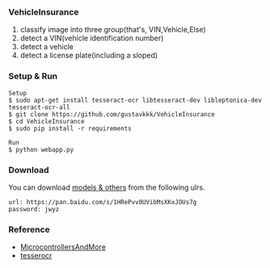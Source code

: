 ### VehicleInsurance
  1. classify image into three group(that's, VIN,Vehicle,Else)
  2. detect a VIN(vehicle identification number)
  3. detect a vehicle
  4. detect a license plate(including a sloped)
### Setup & Run
    Setup
    $ sudo apt-get install tesseract-ocr libtesseract-dev libleptonica-dev tesseract-ocr-all
    $ git clone https://github.com/gustavkkk/VehicleInsurance
    $ cd VehicleInsurance
    $ sudo pip install -r requirements
    
    Run
    $ python webapp.py

### Download
  You can download [models & others](https://pan.baidu.com/s/1HRePvv0UVibMsXKxJOUs7g) from the following ulrs.
    
    url: https://pan.baidu.com/s/1HRePvv0UVibMsXKxJOUs7g
    password: jwyz
    
### Reference
  - [MicrocontrollersAndMore](https://github.com/MicrocontrollersAndMore/OpenCV_3_License_Plate_Recognition_Python)
  - [tesserocr](https://github.com/sirfz/tesserocr)
